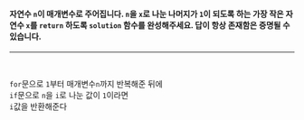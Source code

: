 <h4>

자연수 `n`이 매개변수로 주어집니다. `n`을 `x`로 나눈 나머지가 `1`이 되도록 하는 가장 작은 자연수 `x`를 `return` 하도록 `solution` 함수를 완성해주세요. 답이 항상 존재함은 증명될 수 있습니다.

</h4>

---

<br>

`for`문으로 `1`부터 매개변수`n`까지 반복해준 뒤에<br>
`if`문으로 `n`을 `i`로 나눈 값이 `1`이라면 <br>
`i`값을 반환해준다<br>